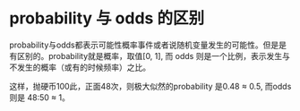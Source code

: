 # probability 与 odds 的区别

probability与odds都表示可能性概率事件或者说随机变量发生的可能性。但是是有区别的。probability就是概率，取值[0, 1], 而 odds 则是一个比例，表示发生与不发生的概率（或有的时候频率）之比。

这样，抛硬币100此，正面48次，则极大似然的probability 是0.48 ≈ 0.5, 而odds则是 48:50 ≈ 1。
